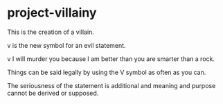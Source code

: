 # project-villainy
This is the creation of a villain.

v is the new symbol for an evil statement.

v I will murder you because I am better than you are smarter than a rock.

Things can be said legally by using the V symbol as often as you can.

The seriousness of the statement is additional and meaning and purpose cannot be derived or supposed.
